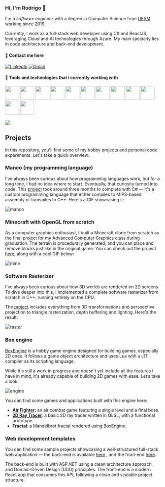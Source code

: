 ### **Hi, I'm Rodrigo** 👋

 I'm a _software engineer_ with a degree in Computer Science from [UFSM](https://en.wikipedia.org/wiki/Federal_University_of_Santa_Maria) working since 2019.

Currently, I work as a full-stack web developer using C# and ReactJS, leveraging Cloud and AI technologies through Azure. My main specialty lies in code architecture and back-end development.

#### 💬 Contact me here 

[![LinkedIn](https://img.shields.io/badge/LinkedIn-0077B5?style=for-the-badge&logo=linkedin&logoColor=white)](https://www.linkedin.com/in/rodrigo-pincolini-amaral-117876191/)
[![Gmail](https://img.shields.io/badge/Gmail-333333?style=for-the-badge&logo=gmail&logoColor=red)](mailto:rodrigopincoliniamaral@gmail.com)

#### 🔧 Tools and technologies that i currently working with 
<p align="left">
<img src="https://cdn.jsdelivr.net/gh/devicons/devicon@latest/icons/azure/azure-original.svg" width="45" height="45"/>
<img src="https://cdn.jsdelivr.net/gh/devicons/devicon@latest/icons/csharp/csharp-original.svg" width="45" height="45"/>
<img src="https://cdn.jsdelivr.net/gh/devicons/devicon@latest/icons/cplusplus/cplusplus-original.svg" width="45" height="45"/>
<img src="https://cdn.jsdelivr.net/gh/devicons/devicon@latest/icons/react/react-original.svg" width="45" height="45"/>
<img src="https://cdn.jsdelivr.net/gh/devicons/devicon@latest/icons/postgresql/postgresql-original.svg" width="45" height="45"/>
<img src="https://cdn.jsdelivr.net/gh/devicons/devicon@latest/icons/microsoftsqlserver/microsoftsqlserver-original-wordmark.svg" width="45" height="45"/>
<img src="https://cdn.jsdelivr.net/gh/devicons/devicon@latest/icons/javascript/javascript-original.svg" width="45" height="45"/>
<img src="https://cdn.jsdelivr.net/gh/devicons/devicon@latest/icons/typescript/typescript-original.svg" width="45" height="45" />
<img src="https://cdn.jsdelivr.net/gh/devicons/devicon@latest/icons/html5/html5-original.svg" width="45" height="45" />
<img src="https://cdn.jsdelivr.net/gh/devicons/devicon@latest/icons/css3/css3-original.svg" width="45" height="45" />
<img src="https://cdn.jsdelivr.net/gh/devicons/devicon@latest/icons/git/git-original.svg" width="45" height="45" />        
<img src="https://cdn.jsdelivr.net/gh/devicons/devicon@latest/icons/python/python-original.svg" width="45" height="45" />
</p>

![](https://komarev.com/ghpvc/?username=RodrigoPAml)

## Projects
In this repository, you'll find some of my hobby projects and personal code experiments. Let's take a quick overview:

### Manco (my programming language)

I've always been curious about how programming languages work, but for a long time, I had no idea where to start. Eventually, that curiosity turned into code.
This [project](https://github.com/RodrigoPAml/MancoLanguage) took around three months to complete with C# — it's a custom programming language that either compiles to MIPS-based assembly or transpiles to C++. Here's a GIF showcasing it:

![manco](https://github.com/user-attachments/assets/2f6a0f7f-5571-46d7-8e21-1f9360885f21)


### Minecraft with OpenGL from scratch

As a computer graphics enthusiast, I built a Minecraft clone from scratch as the final project for my Advanced Computer Graphics class during graduation.
The terrain is procedurally generated, and you can place and remove blocks just like in the original game. You can check out the project [here](https://github.com/RodrigoPAml/MinecraftFromScratch), along with a cool GIF below:

![mine](https://github.com/user-attachments/assets/9600adb5-24cd-48ce-a0b4-6123c07cda0c)

### Software Rasterizer

I've always been curious about how 3D worlds are rendered on 2D screens. To dive deeper into this, I implemented a complete software rasterizer from scratch in C++, running entirely on the CPU.

The [project](https://github.com/RodrigoPAml/SoftwareRasterizer) includes everything from 3D transformations and perspective projection to triangle rasterization, depth buffering and lighting. Here's the result:

![raster](https://github.com/user-attachments/assets/264d5c7b-6f64-405d-9c44-5816d3ce1a6b)

### Box engine

[BoxEngine](https://github.com/RodrigoPAml/BoxEngine) is a hobby game engine designed for building games, especially 2D ones. It follows a game object architecture and uses Lua with a JIT compiler as its scripting language.

While it's still a work in progress and doesn't yet include all the features I have in mind, it's already capable of building 2D games with ease. Let’s take a look:

![engine](https://github.com/user-attachments/assets/ff54ca31-1f0b-4fb5-acb4-2b5ed14e17d5)

You can find some games and applications built with this engine here:
- **[Air Fighter](https://github.com/RodrigoPAml/AirFighter):**  an air combat game featuring a single level and a final boss.
- **[2D Ray Tracer](https://github.com/RodrigoPAml/RayTracer2D)**: a basic 2D ray tracer written in GLSL, with a functional prototype.
- **[Fractal](https://github.com/RodrigoPAml/MandelbrotFractal)**: a Mandelbrot fractal rendered using BoxEngine.

### Web development templates

You can find some sample projects showcasing a well-structured full-stack web application — the back-end is available [here](https://github.com/RodrigoPAml/TasksAPI) , and the front-end [here](https://github.com/RodrigoPAml/TasksFront-Vite).

The back-end is built with ASP.NET using a clean architecture approach and Domain-Driven Design (DDD) principles. The front-end is a modern React app that consumes this API, following a clean and scalable project structure.
